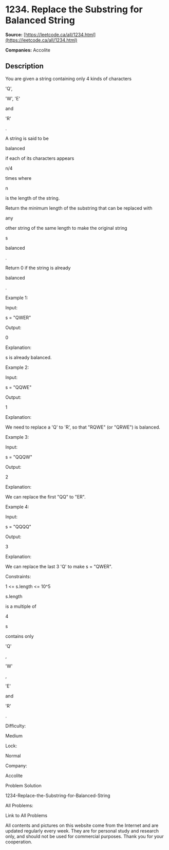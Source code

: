 # 1234. Replace the Substring for Balanced String

**Source:** [https://leetcode.ca/all/1234.html](https://leetcode.ca/all/1234.html)

**Companies:** Accolite

## Description

You are given a string containing only 4 kinds of characters

'Q',

'W', 'E'

and

'R'

.

A string is said to be

balanced

if each of its characters
        appears

n/4

times where

n

is the length of the string.

Return the minimum length of the substring that can be replaced with

any

other string of the same length to make the original string

s

balanced

.

Return 0 if the string is already

balanced

.

Example 1:

Input:

s = "QWER"

Output:

0

Explanation:

s is already balanced.

Example 2:

Input:

s = "QQWE"

Output:

1

Explanation:

We need to replace a 'Q' to 'R', so that "RQWE" (or "QRWE") is balanced.

Example 3:

Input:

s = "QQQW"

Output:

2

Explanation:

We can replace the first "QQ" to "ER".

Example 4:

Input:

s = "QQQQ"

Output:

3

Explanation:

We can replace the last 3 'Q' to make s = "QWER".

Constraints:

1 <= s.length <= 10^5

s.length

is a multiple of

4

s

contains only

'Q'

,

'W'

,

'E'

and

'R'

.

Difficulty:

Medium

Lock:

Normal

Company:

Accolite

Problem Solution

1234-Replace-the-Substring-for-Balanced-String

All Problems:

Link to All Problems

All contents and pictures on this website come from the Internet and are updated regularly every week. They are for personal study and research only, and should not be used for commercial purposes. Thank you for your cooperation.

